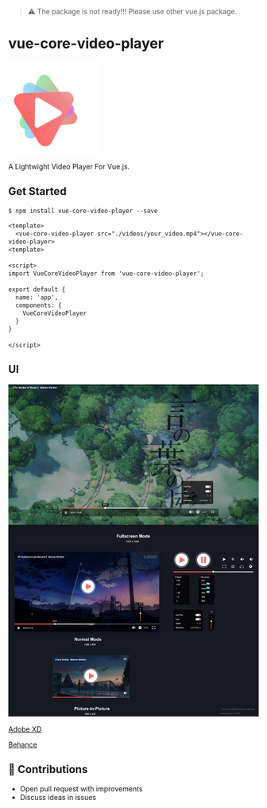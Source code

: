> ⚠️ The package is not ready!!! Please use other vue.js package.

# vue-core-video-player

<img width="180" src="./UI/assets/logo.png">

A Lightwight Video Player For Vue.js.




## Get Started

```
$ npm install vue-core-video-player --save
```

``` vue
<template>
  <vue-core-video-player src="./videos/your_video.mp4"></vue-core-video-player>
<template>

<script>
import VueCoreVideoPlayer from 'vue-core-video-player';

export default {
  name: 'app',
  components: {
    VueCoreVideoPlayer
  }
}

</script>
```



## UI

<img src="./UI/ui.png">

[Adobe XD](./UI/vue-core-video-player-xd.xd)

[Behance](https://www.behance.net/gallery/84820301/Web-VIdeo-Player)


## 💐 Contributions

+ Open pull request with improvements
+ Discuss ideas in issues


